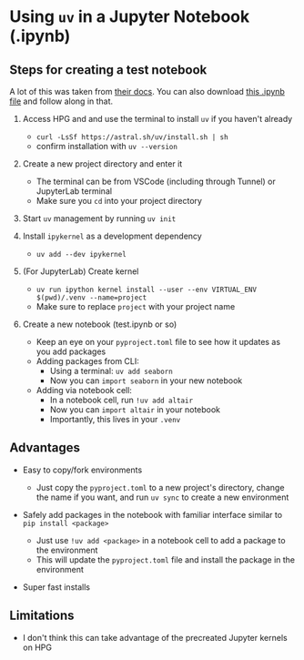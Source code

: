 # Using `uv` in a Jupyter Notebook (.ipynb)


## Steps for creating a test notebook
A lot of this was taken from [their docs](https://docs.astral.sh/uv/guides/integration/jupyter/).
You can also download [this .ipynb file](uv_jupyter_notebook.ipynb) and follow along in that.

1. Access HPG and and use the terminal to install `uv` if you haven't already
    - `curl -LsSf https://astral.sh/uv/install.sh | sh`
    - confirm installation with `uv --version`

2. Create a new project directory and enter it
    - The terminal can be from VSCode (including through Tunnel) or JupyterLab terminal
    - Make sure you `cd` into your project directory

3. Start `uv` management by running `uv init`

4. Install `ipykernel` as a development dependency
    - `uv add --dev ipykernel`

5. (For JupyterLab) Create kernel
    - `uv run ipython kernel install --user --env VIRTUAL_ENV $(pwd)/.venv --name=project`
    - Make sure to replace `project` with your project name

6. Create a new notebook (test.ipynb or so)
    - Keep an eye on your `pyproject.toml` file to see how it updates as you add packages
    - Adding packages from CLI:
        - Using a terminal: `uv add seaborn`
        - Now you can `import seaborn` in your new notebook
    - Adding via notebook cell:
        - In a notebook cell, run `!uv add altair`
        - Now you can `import altair` in your notebook
        - Importantly, this lives in your `.venv`



## Advantages
- Easy to copy/fork environments
    - Just copy the `pyproject.toml` to a new project's directory, change the name if you want, and run `uv sync` to create a new environment

- Safely add packages in the notebook with familiar interface similar to `pip install <package>`
    - Just use `!uv add <package>` in a notebook cell to add a package to the environment
    - This will update the `pyproject.toml` file and install the package in the environment

- Super fast installs

## Limitations
- I don't think this can take advantage of the precreated Jupyter kernels on HPG
